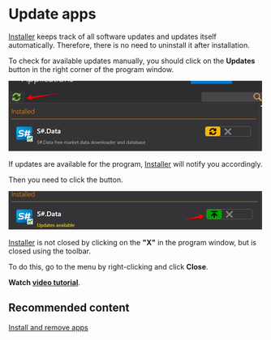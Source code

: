 # Update apps

[Installer](SharpInstaller.md) keeps track of all software updates and updates itself automatically. Therefore, there is no need to uninstall it after installation. 

To check for available updates manually, you should click on the **Updates** button in the right corner of the program window. 

![force update installer](../images/force_update_installer.png)

If updates are available for the program, [Installer](SharpInstaller.md) will notify you accordingly. 

Then you need to click the button.

![updat installer](../images/updat_installer.png)

[Installer](SharpInstaller.md) is not closed by clicking on the **"X"** in the program window, but is closed using the toolbar.

To do this, go to the menu by right\-clicking and click **Close**.

**Watch [video tutorial](InstallerUpdateProgramsVideo.md)**.

## Recommended content

[Install  and remove apps](Installer_installing_removing_programs.md)
